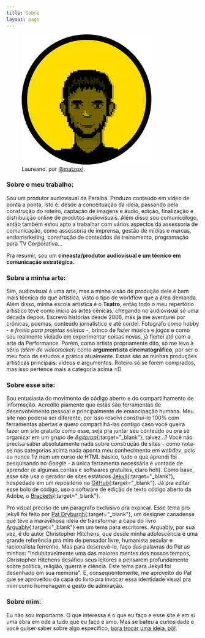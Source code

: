 ```yaml
---
title: Sobre
layout: page
---
```

<figure>
  <img alt="Laureano." src="images/AVATAR.png" />
  <figcaption>
   Laureano. por <a href="https://www.instagram.com/matzpxl/" target="_blank">@matzpxl</a>.
  </figcaption>
</figure>

### Sobre o meu trabalho:
Sou um produtor audiovisual da Paraíba. Produzo conteúdo em vídeo de ponta a ponta, isto é: desde a conceituação da ideia, passando pela construção do roteiro, captação de imagens e áudio, edição, finalização e distribuição online de produtos audiovisuais. Além disso sou comunicólogo, então também estou apto a trabalhar com vários aspectos da assessoria de comunicação, como assessoria de imprensa, gestão de mídias e marcas, endomarketing, construção de conteúdos de treinamento, programação para TV Corporativa... 

Pra resumir, sou um **cineasta/produtor audiovisual e um técnico em comunicação estratégica.**

### Sobre a minha arte:
Sim, audiovisual é uma arte, mas a minha visão de produção dele é bem mais técnica do que artística, visto o tipo de workflow que a área demanda. Além disso, minha escola artística é o **Teatro**, então todo o meu repertório artístico teve como início as artes cênicas, chegando no audiovisual só uma década depois. Escrevo histórias desde 2006, mas já me aventurei por crônicas, poemas, conteúdo jornalístico e até cordel. Fotografo como hobby - *e freela para projetos seletos* -, brinco de fazer música e jogos e como sou realmente viciado em experimentar coisas novas, já flertei até com a arte da Performance. Porém, como artista propriamente dito, só me levo à sério _(além de videomaker)_ como **argumentista cinematográfico**, por ser o meu foco de estudos e prática atualmente. Essas são as minhas produções artísticas principais: vídeos e argumentos. Roteiro só se forem comprados, mas isso pertence mais a categoria acima =D

### Sobre esse site:
Sou entusiasta do movimento de código aberto e do compartilhamento de informação. Acredito piamente que estas são ferramentas de desenvolvimento pessoal e principalmente de emancipação humana. Meu site não poderia ser diferente, por isso resolvi construí-lo 100% com ferramentas abertas e quero compartilhá-las contigo caso você queira fazer um site gratuito como esse, seja pra juntar seu conteúdo ou pra se organizar em um grupo de [_Agitprop_](https://pt.wikipedia.org/wiki/Agitprop){:target="_blank"}, talvez...? Você não precisa saber absolutamente nada sobre construção de sites - como nota-se nas categorias acima nada aponta meu conhecimento em _webdev_, pois eu nunca fiz nem um curso de HTML básico, tudo o que aprendi foi pesquisando no _Google_ - a única ferramenta necessária é vontade de aprender (e algumas contas e softwares gratuitos, claro heh). Como base, esse site usa o gerador de sites estáticos [Jekyll](https://jekyllrb.com/){:target="_blank"}, hospedado em um repositório no [GitHub](https://github.com){:target="_blank"}. Já pra editar esse bolo de código, uso o software  de edição de texto código aberto da Adobe, o [Brackets](http://brackets.io/){:target="_blank"}.

Pro visual preciso de um paragrafo exclusivo pra explicar. Esse tema pro jekyll foi feito por [Pat Dryburgh](https://patdryburgh.com/){:target="_blank"}, um designer canadense que teve a maravilhosa ideia de transformar a capa do livro [Arguably](https://amzn.to/38eqCWV){:target="_blank"} em um tema para escritores. Arguably, por sua vez, é do autor Christopher Hitchens, que desde minha adolescência é uma grande referência pra mim de pensador livre, humanista secular e racionalista ferrenho. Mas para descrevê-lo, faço das palavras do Pat as minhas: "Indubitavelmente uma das maiores mentes dos nossos tempos, Christopher Hitchens desafiou seus leitores a pensarem profundamente sobre política, religião, guerra e ciência. Este tema para Jekyll foi desenhado em sua memória". E, consequentemente, me aproveito do Pat que se aproveitou da capa do livro pra invocar essa identidade visual pra mim como homenagem e gesto de admiração.

### Sobre mim:
Eu não sou importante. O que interessa é o que eu faço e esse site é em si uma obra em ode a tudo que eu faço e amo. Mas se bateu a curiosidade e você quiser saber sobre algo específico, [bora trocar uma ideia, pô!](contato.html).
